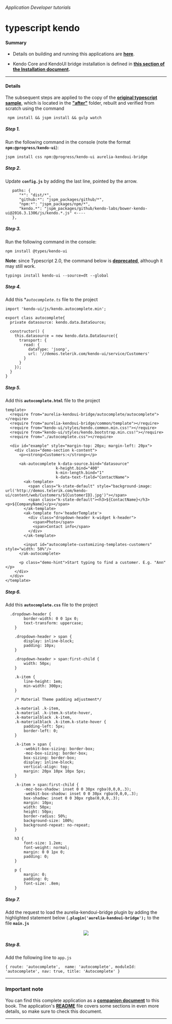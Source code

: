 _Application Developer tutorials_
# typescript kendo

#### Summary
- Details on building and running this applications are **[here](https://github.com/aurelia/skeleton-navigation/blob/master/skeleton-typescript/README.md)**.

- Kendo Core and KendoUI bridge installation is defined in **[this section of the Installation document](https://aurelia-ui-toolkits.gitbooks.io/kendo-ui-sdk-installation/content/installation/installing%20kendo/advanced/core/jspm.html).** 




***

#### Details

The subsequent steps are applied to the copy of the **[original typescript sample](https://github.com/aurelia-ui-toolkits/kendo-tutorials.code-2.0/tree/master/skeleton-typescript/before)**, which is located in the **["after"](https://github.com/aurelia-ui-toolkits/kendo-tutorials.code-2.0/tree/master/skeleton-typescript/after)** folder, rebuilt and verified from scratch using the command

```
 npm install && jspm install && gulp watch
```


##### Step 1.

Run the following command in the console (note the format **`npm:@progress/kendo-ui`**):

   ```
   jspm install css npm:@progress/kendo-ui aurelia-kendoui-bridge

   ```

##### Step 2.

Update **`config.js`** by adding the last line, pointed by the arrow.
 ```
    paths: {
       "*": "dist/*",
       "github:*": "jspm_packages/github/*",
       "npm:*": "jspm_packages/npm/*",
       "kendo.*": "jspm_packages/github/kendo-labs/bower-kendo-ui@2016.3.1306/js/kendo.*.js" <----
    },
 ```
 
##### Step 3.

Run the following command in the console:

  ```
  npm install @types/kendo-ui
  ```
  
**Note**: since Typescript 2.0, the command below is **[deprecated](https://github.com/typings/typings#deprecation-notice-regarding-typescript20)**, although it may still work.

 ```
 typings install kendo-ui --source=dt --global
 ```
 
 
##### Step 4. 

Add this **`autocomplete.ts`* file to the project

```
import 'kendo-ui/js/kendo.autocomplete.min';

export class autocomplete{
  private datasource: kendo.data.DataSource;

  constructor() {
    this.datasource = new kendo.data.DataSource({
      transport: {
        read: {
          dataType: 'jsonp',
          url: '//demos.telerik.com/kendo-ui/service/Customers'
        }
      }
    });
  }	
}
```

##### Step 5.

Add this **`autocomplete.html`** file to the project

```
template>
  <require from="aurelia-kendoui-bridge/autocomplete/autocomplete"></require>
  <require from="aurelia-kendoui-bridge/common/template"></require>
  <require from="kendo-ui/styles/kendo.common.min.css!"></require>
  <require from="kendo-ui/styles/kendo.bootstrap.min.css!"></require>
  <require from="./autocomplete.css"></require>

  <div id="example" style="margin-top: 20px; margin-left: 20px">
    <div class="demo-section k-content">
      <p><strong>Customers:</strong></p>

      <ak-autocomplete k-data-source.bind="datasource"
                      k-height.bind="400"
                      k-min-length.bind="1"
                      k-data-text-field="ContactName">
        <ak-template>
          <span class="k-state-default" style="background-image: url('http://demos.telerik.com/kendo-ui/content/web/Customers/${CustomerID}.jpg')"></span>
          <span class="k-state-default"><h3>${ContactName}</h3><p>${CompanyName}</p></span>
        </ak-template>
        <ak-template for='headerTemplate'>
          <div class="dropdown-header k-widget k-header">
            <span>Photo</span>
            <span>Contact info</span>
          </div>
        </ak-template>

        <input id="autocomplete-customizing-templates-customers" style="width: 50%"/>
      </ak-autocomplete>

      <p class="demo-hint">Start typing to find a customer. E.g. "Ann" </p>
    </div>
  </div>
</template> 
```

##### Step 6.

Add this **`autocomplete.css`** file to the project
```
  .dropdown-header {
        border-width: 0 0 1px 0;
        text-transform: uppercase;
    }

    .dropdown-header > span {
        display: inline-block;
        padding: 10px;
    }

    .dropdown-header > span:first-child {
        width: 50px;
    }

    .k-item {
        line-height: 1em;
        min-width: 300px;
    }

    /* Material Theme padding adjustment*/

    .k-material .k-item,
    .k-material .k-item.k-state-hover,
    .k-materialblack .k-item,
    .k-materialblack .k-item.k-state-hover {
        padding-left: 5px;
        border-left: 0;
    }

    .k-item > span {
        -webkit-box-sizing: border-box;
        -moz-box-sizing: border-box;
        box-sizing: border-box;
        display: inline-block;
        vertical-align: top;
        margin: 20px 10px 10px 5px;
    }

    .k-item > span:first-child {
        -moz-box-shadow: inset 0 0 30px rgba(0,0,0,.3);
        -webkit-box-shadow: inset 0 0 30px rgba(0,0,0,.3);
        box-shadow: inset 0 0 30px rgba(0,0,0,.3);
        margin: 10px;
        width: 50px;
        height: 50px;
        border-radius: 50%;
        background-size: 100%;
        background-repeat: no-repeat;
    }

    h3 {
        font-size: 1.2em;
        font-weight: normal;
        margin: 0 0 1px 0;
        padding: 0;
    }

    p {
        margin: 0;
        padding: 0;
        font-size: .8em;
    }

```

##### Step 7.

Add the request to load the aurelia-kendoui-bridge plugin by adding the highlighted statement below (**`.plugin('aurelia-kendoui-bridge');`** to the file **`main.js`**

<p align=center>
  <img src="https://cloud.githubusercontent.com/assets/2712405/21959138/412ffcfc-da8c-11e6-82bd-b326e34e830d.png"></img>
</p>

##### Step 8.

Add the following line to `app.js`
    
```
{ route: 'autocomplete',  name: 'autocomplete', moduleId: 'autocomplete', nav: true, title: 'Autocomplete' }
```
    
***

### Important note
You can find this complete application as a **[companion document](https://github.com/aurelia-ui-toolkits/skeleton-navigation-typescript-kendo-bundled)** to this book. The application's **[README](https://github.com/aurelia-ui-toolkits/skeleton-navigation-typescript-kendo-bundled/blob/master/README.md)** file covers some sections in even more details, so make sure to check this document.

***











